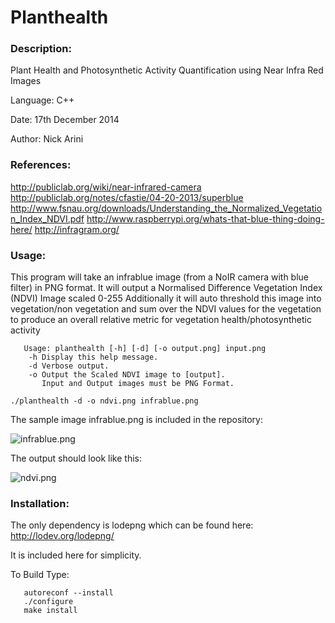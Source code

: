 Planthealth
============

### Description: 

Plant Health and Photosynthetic Activity Quantification using Near Infra Red Images

Language:    C++

Date:        17th December 2014

Author:      Nick Arini

### References:  

http://publiclab.org/wiki/near-infrared-camera
http://publiclab.org/notes/cfastie/04-20-2013/superblue
http://www.fsnau.org/downloads/Understanding_the_Normalized_Vegetation_Index_NDVI.pdf
http://www.raspberrypi.org/whats-that-blue-thing-doing-here/
http://infragram.org/

### Usage: 

This program will take an infrablue image (from a NoIR camera with blue filter) in PNG format.
It will output a Normalised Difference Vegetation Index (NDVI) Image scaled 0-255
Additionally it will auto threshold this image into vegetation/non vegetation and sum over the NDVI 
values for the vegetation to produce an overall relative metric for vegetation health/photosynthetic 
activity

```
   Usage: planthealth [-h] [-d] [-o output.png] input.png
	-h Display this help message.
	-d Verbose output.
	-o Output the Scaled NDVI image to [output].
	   Input and Output images must be PNG Format.
```

```./planthealth -d -o ndvi.png infrablue.png```

The sample image infrablue.png is included in the repository:

![infrablue.png](https://github.com/nickarini/planthealth/raw/master/infrablue.png)


The output should look like this:

![ndvi.png](https://github.com/nickarini/planthealth/raw/master/ndvi.png)


### Installation:

The only dependency is lodepng which can be found here:
http://lodev.org/lodepng/

It is included here for simplicity. 

To Build Type:

```
   autoreconf --install
   ./configure
   make install
```

